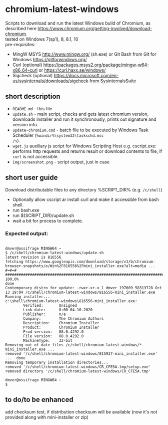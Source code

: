 # chromium-latest-windows
Scripts to download and run the latest Windows build of Chromium, 
as described here https://www.chromium.org/getting-involved/download-chromium.
<br/>
tested on Windows 7(sp1), 8, 8.1, 10
<br/>
pre-requisites:
* MingW MSYS http://www.mingw.org/ (sh.exe) 
	or Git Bash from Git for Windows https://gitforwindows.org/
* Curl (optional) https://packages.msys2.org/package/mingw-w64-x86_64-curl or https://curl.haxx.se/windows/
* Sigcheck (optional) https://docs.microsoft.com/en-us/sysinternals/downloads/sigcheck from SysinternalsSuite

## short description
* <code>README.md</code> - this file
* <code>update.sh</code> - main script, checks and gets latest chromium version, downloads installer and run it synchronously, prints out signature and version info.
* <code>update-chromium.cmd</code> - batch file to be executed by Windows Task Scheduler (<code>%windir%\system32\taskschd.msc /s</code>).
* <code>wget.js</code> auxiliary js script for Windows Scripting Host e.g. cscript.exe: performs http requests and returns result or download contents to file, if <code>curl</code> is not accessible.
* <code>img/screenshot.png</code> - script output, just in case

## short user guide
Download distributable files to any directory %SCRIPT_DIR% (e.g. <code>/c/shell</code>)
* Optionally allow cscript ar install curl and make it accessible from bash shell.
* run bash.exe
* run ${SCRIPT_DIR}/update.sh
* wait a bit for process to complete.
### Expected output:

<pre><code>
dmver@ossifrage MINGW64 ~
$ /c/shell/chromium-latest-windows/update.sh
latest revision is 816556
fetching https://www.googleapis.com/download/storage/v1/b/chromium-browser-snapshots/o/Win%2F816556%2Fmini_installer.exe?alt=media ... #=#=#                    ######################################################################## 100,0%
done
Contemporary distro for update: -rwxr-xr-x 1 dmver 197609 58313728 Oct 13 19:04 /c/shell/chromium-latest-windows/816556-mini_installer.exe
Running installer...
c:\shell\chromium-latest-windows\816556-mini_installer.exe:
        Verified:       Unsigned
        Link date:      8:00 04.10.2020
        Publisher:      n/a
        Company:        The Chromium Authors
        Description:    Chromium Installer
        Product:        Chromium Installer
        Prod version:   88.0.4292.0
        File version:   88.0.4292.0
        MachineType:    32-bit
Removing out of date files /c/shell/chromium-latest-windows/*-mini_installer.exe ...
removed '/c/shell/chromium-latest-windows/815937-mini_installer.exe'
...  done
Removing temporary installation directories...
removed '/c/shell/chromium-latest-windows/CR_CFE5A.tmp/setup.exe'
removed directory '/c/shell/chromium-latest-windows/CR_CFE5A.tmp'

dmver@ossifrage MINGW64 ~
$ 
</code></pre>

## to do/to be enhanced
add checksum test, if distribution checksum will be available (now it's not provided along with mini-installer or zip)
